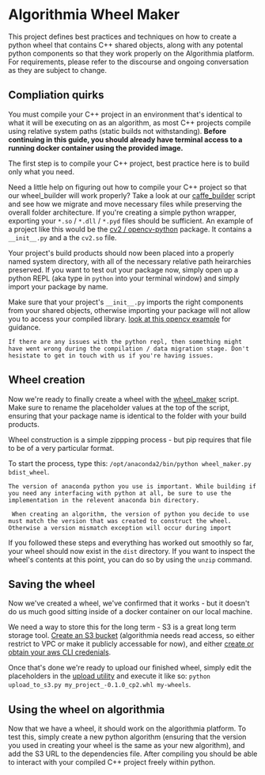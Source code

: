 # Algorithmia Wheel Maker

This project defines best practices and techniques on how to create a python wheel that contains C++ shared objects, along with any potental python components so that they work properly on the Algorithmia platform. For requirements, please refer to the discourse and ongoing conversation as they are subject to change.


## Compliation quirks

You must compile your C++ project in an environment that's identical to what it will be executing on as an algorithm, as most C++ projects compile using relative system paths (static builds not withstanding).
__Before continuing in this guide, you should already have terminal access to a running docker container using the provided image.__

The first step is to compile your C++ project, best practice here is to build only what you need.

Need a little help on figuring out how to compile your C++ project so that our wheel_builder will work properly? Take a look at our [caffe_builder][caffe_builder] script and see how we migrate and move necessary files while preserving the overall folder architecture.
If you're creating a simple python wrapper, exporting your `*.so` / `*.dll` / `*.pyd` files should be sufficient. An example of a project like this would be the [cv2 / opencv-python][cv2] package. It contains a ```__init__.py``` and a the ```cv2.so``` file.


Your project's build products should now been placed into a properly named system directory, with all of the necessary relative path heirarchies preserved. If you want to test out your package now, simply open up a python REPL (aka type in `python` into your terminal window) and simply import your package by name.

Make sure that your project's `__init__.py` imports the right components from your shared objects, otherwise importing your package will not allow you to access your compiled library. [look at this opencv example][cv2_init] for guidance.

`If there are any issues with the python repl, then something might have went wrong during the compilation / data migration stage. Don't hesistate to get in touch with us if you're having issues.`

## Wheel creation

Now we're ready to finally create a wheel with the [wheel_maker][whl_mkr] script. Make sure to rename the placeholder values at the top of the script, ensuring that your package name is identical to the folder with your build products.

Wheel construction is a simple zippping process - but pip requires that file to be of a very particular format.

To start the process, type this: `/opt/anaconda2/bin/python wheel_maker.py bdist_wheel`.

`The version of anaconda python you use is important. While building if you need any interfacing with python at all, be sure to use the implementation in the relevent anaconda bin directory.`

` When creating an algorithm, the version of python you decide to use must match the version that was created to construct the wheel. Otherwise a version mismatch exception will occur during import`

If you followed these steps and everything has worked out smoothly so far, your wheel should now exist in the `dist` directory. If you want to inspect the wheel's contents at this point, you can do so by using the `unzip` command.

## Saving the wheel

Now we've created a wheel, we've confirmed that it works - but it doesn't do us much good sitting inside of a docker container on our local machine.

We need a way to store this for the long term - S3 is a great long term storage tool. [Create an S3 bucket][aws_bucket] (algorithmia needs read access, so either restrict to VPC or make it publicly accessable for now), and either [create or obtain your aws CLI credenials][aws_creds].

Once that's done we're ready to upload our finished wheel, simply edit the placeholders in the [upload utility][upload] and execute it like so: `python upload_to_s3.py my_project_-0.1.0_cp2.whl my-wheels`.


## Using the wheel on algorithmia
Now that we have a wheel, it should work on the algorithmia platform. To test this, simply create a new python algorithm (ensuring that the version you used in creating your wheel is the same as your new algorithm), and add the S3 URL to the dependencies file.
After compiling you should be able to interact with your compiled C++ project freely within python.



[aws_bucket]: https://docs.aws.amazon.com/AmazonS3/latest/gsg/CreatingABucket.html
[whl_mkr]: https://github.com/algorithmiaio/wheel_maker/blob/master/wheel_maker.py
[aws_creds]: https://docs.aws.amazon.com/general/latest/gr/aws-security-credentials.html
[upload]: https://github.com/algorithmiaio/wheel_maker/blob/master/upload_to_s3.py
[caffe_builder]: https://github.com/algorithmiaio/wheel_maker/blob/master/caffe_builder.py
[cv2]: https://github.com/skvark/opencv-python
[cv2_init]: https://github.com/skvark/opencv-python/blob/master/cv2/__init__.py#L4-L5
